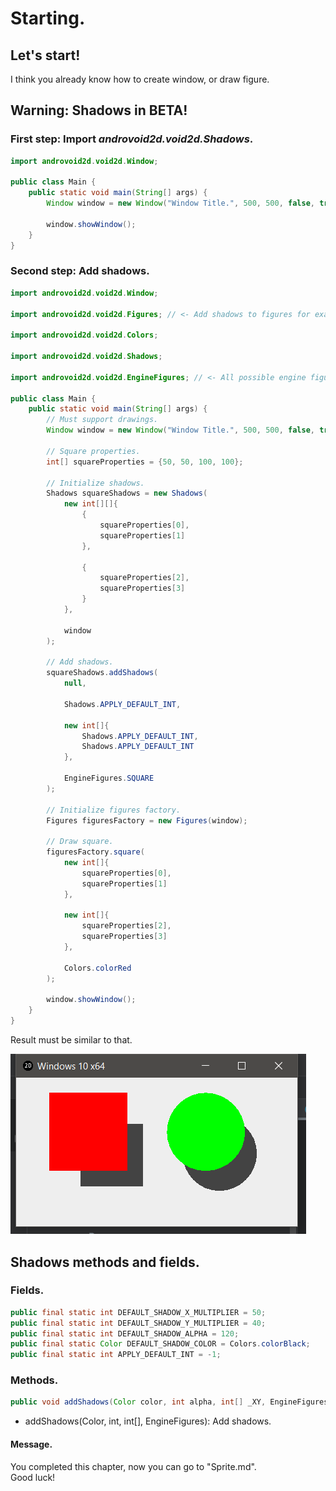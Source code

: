 # Starting.
## Let's start!
I think you already know how to create window, or draw figure.

## Warning: Shadows in BETA!

### First step: Import *androvoid2d.void2d.Shadows*.

```java
import androvoid2d.void2d.Window;

public class Main {
    public static void main(String[] args) {
        Window window = new Window("Window Title.", 500, 500, false, true);

        window.showWindow();
    }
}
```

### Second step: Add shadows.

```java
import androvoid2d.void2d.Window;

import androvoid2d.void2d.Figures; // <- Add shadows to figures for example.

import androvoid2d.void2d.Colors;

import androvoid2d.void2d.Shadows;

import androvoid2d.void2d.EngineFigures; // <- All possible engine figures.

public class Main {
    public static void main(String[] args) {
        // Must support drawings.
        Window window = new Window("Window Title.", 500, 500, false, true);

        // Square properties.
        int[] squareProperties = {50, 50, 100, 100};

        // Initialize shadows.
        Shadows squareShadows = new Shadows(
            new int[][]{
                {
                    squareProperties[0],
                    squareProperties[1]
                },

                {
                    squareProperties[2],
                    squareProperties[3]
                }
            },

            window
        );

        // Add shadows.
        squareShadows.addShadows(
            null,

            Shadows.APPLY_DEFAULT_INT,

            new int[]{
                Shadows.APPLY_DEFAULT_INT,
                Shadows.APPLY_DEFAULT_INT
            },

            EngineFigures.SQUARE
        );

        // Initialize figures factory.
        Figures figuresFactory = new Figures(window);

        // Draw square.
        figuresFactory.square(
            new int[]{
                squareProperties[0],
                squareProperties[1]
            },

            new int[]{
                squareProperties[2],
                squareProperties[3]
            },

            Colors.colorRed
        );

        window.showWindow();
    }
}
```

Result must be similar to that.

<img src="docs-media\ShadowsExample.png">

## Shadows methods and fields.
### Fields.
```java
public final static int DEFAULT_SHADOW_X_MULTIPLIER = 50;
public final static int DEFAULT_SHADOW_Y_MULTIPLIER = 40;
public final static int DEFAULT_SHADOW_ALPHA = 120;
public final static Color DEFAULT_SHADOW_COLOR = Colors.colorBlack;
public final static int APPLY_DEFAULT_INT = -1;
```

### Methods.
```java
public void addShadows(Color color, int alpha, int[] _XY, EngineFigures figure)
```

- addShadows(Color, int, int[], EngineFigures): Add shadows.

#### Message.
You completed this chapter, now you can go to "Sprite.md".
<br>Good luck!
